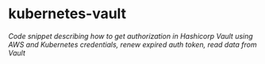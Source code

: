 # kubernetes-vault

###### Code snippet describing how to get authorization in Hashicorp Vault using AWS and Kubernetes credentials, renew expired auth token, read data from Vault

